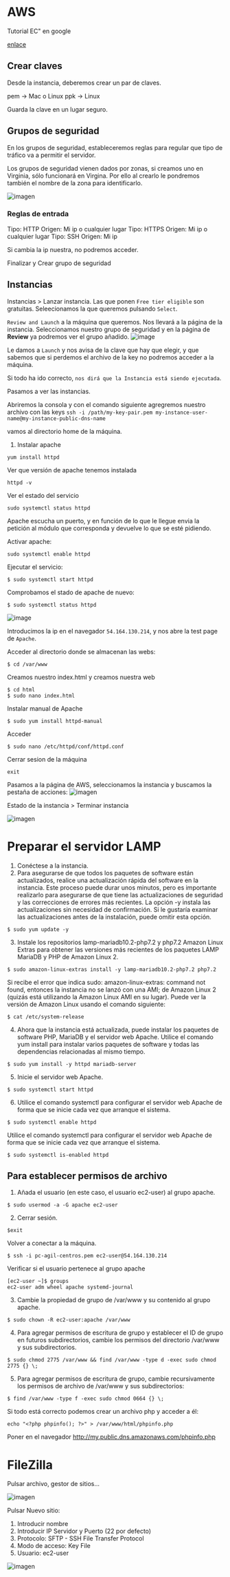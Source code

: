 # AWS
 Tutorial EC" en google

 [enlace](https://docs.aws.amazon.com/ec2/index.html)
## **Crear claves**
Desde la instancia, deberemos crear un par de claves.

pem -> Mac o Linux
ppk -> Linux

Guarda la clave en un lugar seguro.

## **Grupos de seguridad**
En los grupos de seguridad, estableceremos reglas para regular que tipo de tráfico va a permitir el servidor.

Los grupos de seguridad vienen dados por zonas, si creamos uno en Virginia, sólo funcionará en Virgina. Por ello al crearlo le pondremos también el nombre de la zona para identificarlo.

![imagen](img/captura-1.png)

### Reglas de entrada
Tipo: HTTP
Origen: Mi ip o cualquier lugar
Tipo: HTTPS
Origen: Mi ip o cualquier lugar
Tipo: SSH
Origen: Mi ip

Si cambia la ip nuestra, no podremos acceder.

Finalizar y Crear grupo de seguridad
[]()

## Instancias
Instancias > Lanzar instancia. Las que ponen `Free tier eligible` son gratuitas.
Seleecionamos la que queremos pulsando `Select`.

`Review and Launch` a la máquina que queremos.
Nos llevará a la página de la instancia.
Seleccionamos nuestro grupo de seguridad y en la página de **Review** ya podremos ver el grupo añadido.
![image](img/captura-2.png)

Le damos a `Launch` y nos avisa de la clave que hay que elegir, y que sabemos que si perdemos el archivo de la key no podremos acceder a la máquina.

Si todo ha ido correcto, `nos dirá que la Instancia está siendo ejecutada`.

Pasamos a ver las instancias.

Abriremos la consola y con el comando siguiente agregremos nuestro archivo con las keys
`ssh -i /path/my-key-pair.pem my-instance-user-name@my-instance-public-dns-name`

vamos al directorio home de la máquina.

1. Instalar apache
~~~
yum install httpd
~~~
Ver que versión de apache tenemos instalada
~~~
httpd -v
~~~
Ver el estado del servicio
~~~
sudo systemctl status httpd
~~~
Apache escucha un puerto, y en función de lo que le llegue envia la petición al módulo que corresponda y devuelve lo que se esté pidiendo.

Activar apache:
~~~
sudo systemctl enable httpd
~~~

Ejecutar el servicio:
~~~
$ sudo systemctl start httpd
~~~

Comprobamos el stado de apache de nuevo: 
~~~
$ sudo systemctl status httpd
~~~
![image](img/captura-3.png)

Introducimos la ip en el navegador `54.164.130.214`, y nos abre la test page de `Apache`.

Acceder al directorio donde se almacenan las webs:
~~~
$ cd /var/www
~~~

Creamos nuestro index.html y creamos nuestra web
~~~
$ cd html
$ sudo nano index.html
~~~

Instalar manual de Apache
~~~
$ sudo yum install httpd-manual
~~~

Acceder
~~~
$ sudo nano /etc/httpd/conf/httpd.conf
~~~

Cerrar sesion de la máquina
~~~
exit
~~~

Pasamos a la página de AWS, seleccionamos la instancia y buscamos la pestaña de acciones:
![imagen](img/captura4.png)

Estado de la instancia > Terminar instancia

![imagen](img/captura-5.png)




# Preparar el servidor LAMP

1. Conéctese a la instancia.
2. Para asegurarse de que todos los paquetes de software están actualizados, realice una actualización rápida del software en la instancia. Este proceso puede durar unos minutos, pero es importante realizarlo para asegurarse de que tiene las actualizaciones de seguridad y las correcciones de errores más recientes. La opción -y instala las actualizaciones sin necesidad de confirmación. Si le gustaría examinar las actualizaciones antes de la instalación, puede omitir esta opción. 

~~~
$ sudo yum update -y
~~~

3. Instale los repositorios lamp-mariadb10.2-php7.2 y php7.2 Amazon Linux Extras para obtener las versiones más recientes de los paquetes LAMP MariaDB y PHP de Amazon Linux 2.

~~~
$ sudo amazon-linux-extras install -y lamp-mariadb10.2-php7.2 php7.2
~~~

Si recibe el error que indica sudo: amazon-linux-extras: command not found, entonces la instancia no se lanzó con una AMI; de Amazon Linux 2 (quizás está utilizando la Amazon Linux AMI en su lugar). Puede ver la versión de Amazon Linux usando el comando siguiente: 
~~~
$ cat /etc/system-release
~~~


4. Ahora que la instancia está actualizada, puede instalar los paquetes de software PHP, MariaDB y el servidor web Apache. Utilice el comando yum install para instalar varios paquetes de software y todas las dependencias relacionadas al mismo tiempo. 

~~~
$ sudo yum install -y httpd mariadb-server
~~~

5. Inicie el servidor web Apache.

~~~
$ sudo systemctl start httpd
~~~

6. Utilice el comando systemctl para configurar el servidor web Apache de forma que se inicie cada vez que arranque el sistema.

~~~
$ sudo systemctl enable httpd
~~~
Utilice el comando systemctl para configurar el servidor web Apache de forma que se inicie cada vez que arranque el sistema.
~~~
$ sudo systemctl is-enabled httpd
~~~

## Para establecer permisos de archivo

1. Añada el usuario (en este caso, el usuario ec2-user) al grupo apache.
~~~
$ sudo usermod -a -G apache ec2-user
~~~

2. Cerrar sesión.
~~~
$exit
~~~
Volver a conectar a la máquina.
~~~
$ ssh -i pc-agil-centros.pem ec2-user@54.164.130.214
~~~
Verificar si el usuario pertenece al grupo apache

~~~
[ec2-user ~]$ groups
ec2-user adm wheel apache systemd-journal
~~~
3. Cambie la propiedad de grupo de /var/www y su contenido al grupo apache.
~~~
$ sudo chown -R ec2-user:apache /var/www
~~~

4. Para agregar permisos de escritura de grupo y establecer el ID de grupo en futuros subdirectorios, cambie los permisos del directorio /var/www y sus subdirectorios. 

~~~
$ sudo chmod 2775 /var/www && find /var/www -type d -exec sudo chmod 2775 {} \;
~~~

5. Para agregar permisos de escritura de grupo, cambie recursivamente los permisos de archivo de /var/www y sus subdirectorios: 
~~~
$ find /var/www -type f -exec sudo chmod 0664 {} \;
~~~

Si todo está correcto podemos crear un archivo php y acceder a él:
~~~
echo "<?php phpinfo(); ?>" > /var/www/html/phpinfo.php
~~~
Poner en el navegador http://my.public.dns.amazonaws.com/phpinfo.php


# FileZilla

Pulsar archivo, gestor de sitios...

![imagen](img/filezilla.png)

Pulsar Nuevo sitio:
1. Introducir nombre
2. Introducir IP Servidor y Puerto (22 por defecto)
3. Protocolo: SFTP - SSH File Transfer Protocol
4. Modo de acceso: Key File
5. Usuario: ec2-user

![imagen](img/filezilla2.png)
